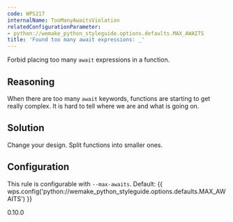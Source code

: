 ```yaml
---
code: WPS217
internalName: TooManyAwaitsViolation
relatedConfigurationParameter:
- python://wemake_python_styleguide.options.defaults.MAX_AWAITS
title: 'Found too many await expressions: _'
---
```


Forbid placing too many `await` expressions in a function.

## Reasoning
When there are too many `await` keywords, functions are starting to
get really complex. It is hard to tell where we are and what is
going on.

## Solution
Change your design. Split functions into smaller ones.

## Configuration
This rule is configurable with `--max-awaits`. Default:
{{ wps.config('python://wemake_python_styleguide.options.defaults.MAX_AWAITS') }}

<div class="versionadded">

0.10.0

</div>